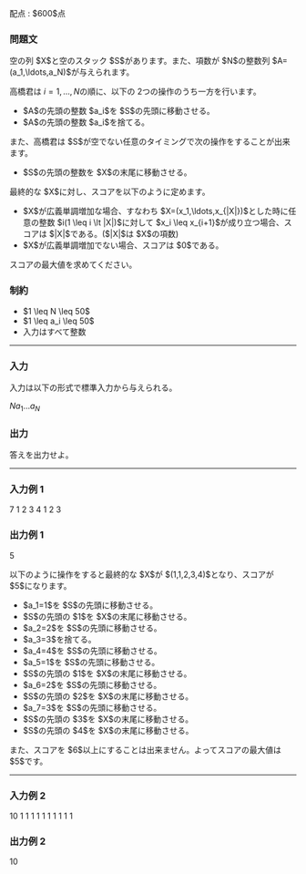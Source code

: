 
<div>

<span>

<span>

<p>
配点 : $600$点
</p>

<div>

<section>

### **問題文**

<p>
空の列 $X$と空のスタック $S$があります。また、項数が $N$の整数列 $A=(a_1,\ldots,a_N)$が与えられます。

高橋君は $i=1,\ldots,N$の順に、以下の $2$つの操作のうち一方を行います。
</p>

<ul>

<li>
$A$の先頭の整数 $a_i$を $S$の先頭に移動させる。
</li>

<li>
$A$の先頭の整数 $a_i$を捨てる。
</li>

</ul>

<p>
また、高橋君は $S$が空でない任意のタイミングで次の操作をすることが出来ます。
</p>

<ul>

<li>
$S$の先頭の整数を $X$の末尾に移動させる。
</li>

</ul>

<p>
最終的な $X$に対し、スコアを以下のように定めます。
</p>

<ul>

<li>
$X$が広義単調増加な場合、すなわち $X=(x_1,\ldots,x_{|X|})$とした時に任意の整数 $i(1 \leq i \lt |X|)$に対して $x_i \leq x_{i+1}$が成り立つ場合、スコアは $|X|$である。($|X|$は $X$の項数)
</li>

<li>
$X$が広義単調増加でない場合、スコアは $0$である。
</li>

</ul>

<p>
スコアの最大値を求めてください。
</p>

</section>

</div>

<div>

<section>

### **制約**

<ul>

<li>
$1 \leq N \leq 50$
</li>

<li>
$1 \leq a_i \leq 50$
</li>

<li>
入力はすべて整数
</li>

</ul>

</section>

</div>

---

<div>

<div>

<section>

### **入力**

<p>
入力は以下の形式で標準入力から与えられる。
</p>

<div>

$N$$a_1$$\ldots$$a_N$
</div>

</section>

</div>

<div>

<section>

### **出力**

<p>
答えを出力せよ。
</p>

</section>

</div>

</div>

---

<div>

<section>

### **入力例 1**

<div>

7
1 2 3 4 1 2 3

</div>

</section>

</div>

<div>

<section>

### **出力例 1**

<div>

5

</div>

<p>
以下のように操作をすると最終的な $X$が $(1,1,2,3,4)$となり、スコアが $5$になります。
</p>

<ul>

<li>
$a_1=1$を $S$の先頭に移動させる。
</li>

<li>
$S$の先頭の $1$を $X$の末尾に移動させる。
</li>

<li>
$a_2=2$を $S$の先頭に移動させる。
</li>

<li>
$a_3=3$を捨てる。
</li>

<li>
$a_4=4$を $S$の先頭に移動させる。
</li>

<li>
$a_5=1$を $S$の先頭に移動させる。
</li>

<li>
$S$の先頭の $1$を $X$の末尾に移動させる。
</li>

<li>
$a_6=2$を $S$の先頭に移動させる。
</li>

<li>
$S$の先頭の $2$を $X$の末尾に移動させる。
</li>

<li>
$a_7=3$を $S$の先頭に移動させる。
</li>

<li>
$S$の先頭の $3$を $X$の末尾に移動させる。
</li>

<li>
$S$の先頭の $4$を $X$の末尾に移動させる。
</li>

</ul>

<p>
また、スコアを $6$以上にすることは出来ません。よってスコアの最大値は $5$です。
</p>

</section>

</div>

---

<div>

<section>

### **入力例 2**

<div>

10
1 1 1 1 1 1 1 1 1 1

</div>

</section>

</div>

<div>

<section>

### **出力例 2**

<div>

10

</div>

</section>

</div>

</span>

</span>

</div>
